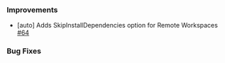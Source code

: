 ### Improvements

- [auto] Adds SkipInstallDependencies option for Remote Workspaces
  [#64](https://github.com/pulumi/pulumi-dotnet/pull/64)

### Bug Fixes